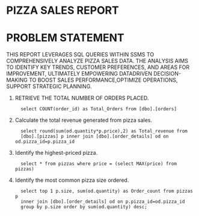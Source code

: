 # PIZZA SALES REPORT

# PROBLEM STATEMENT
THIS REPORT LEVERAGES SQL QUERIES WITHIN SSMS TO COMPREHENSIVELY ANALYZE PIZZA SALES DATA. THE ANALYSIS AIMS TO IDENTIFY KEY TRENDS, CUSTOMER PREFERENCES, AND
AREAS FOR IMPROVEMENT, ULTIMATELY EMPOWERING DATADRIVEN DECISION-MAKING TO BOOST SALES PERFORMANCE,OPTIMIZE OPERATIONS, SUPPORT STRATEGIC PLANNING.

1. RETRIEVE THE TOTAL NUMBER OF ORDERS PLACED.
   
         select COUNT(order_id) as Total_Orders from [dbo].[orders]

2. Calculate the total revenue generated from pizza sales.

         select round(sum(od.quantity*p.price),2) as Total_revenue from
         [dbo].[pizzas] p inner join [dbo].[order_details] od on od.pizza_id=p.pizza_id

3. Identify the highest-priced pizza.

         select * from pizzas where price = (select MAX(price) from pizzas)

4. Identify the most common pizza size ordered.

         select top 1 p.size, sum(od.quantity) as Order_count from pizzas p 
         inner join [dbo].[order_details] od on p.pizza_id=od.pizza_id
         group by p.size order by sum(od.quantity) desc;


